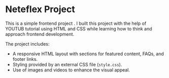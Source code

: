 # Neteflex Project

This is a simple frontend project . I built this project with the help of YOUTUB tutorial using HTML and CSS while learning how to think and approach frontend development.

The project includes:

- A responsive HTML layout with sections for featured content, FAQs, and footer links.
- Styling provided by an external CSS file (`style.css`).
- Use of images and videos to enhance the visual appeal.
